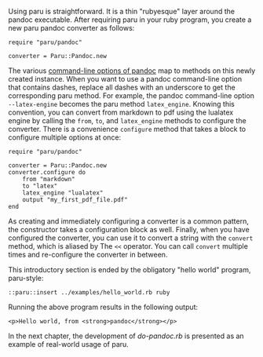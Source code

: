 Using paru is straightforward. It is a thin "rubyesque" layer around the
pandoc executable. After requiring paru in your ruby program, you create a new
paru pandoc converter as follows:

~~~ {.ruby}
require "paru/pandoc"

converter = Paru::Pandoc.new
~~~

The various [command-line options of
pandoc](http://pandoc.org/README.html#options) map to methods on this newly
created instance. When you want to use a pandoc command-line option that
contains dashes, replace all dashes with an underscore to get the
corresponding paru method. For example, the pandoc command-line option
`--latex-engine` becomes the paru method `latex_engine`.  Knowing this
convention, you can convert from markdown to pdf using the lualatex engine
by calling the `from`, `to`, and `latex_engine` methods to configure the
converter. There is a convenience `configure` method that takes a block to
configure multiple options at once:

~~~ {.ruby}
require "paru/pandoc"

converter = Paru::Pandoc.new
converter.configure do
    from "markdown"
    to "latex"
    latex_engine "lualatex"
    output "my_first_pdf_file.pdf"
end
~~~

As creating and immediately configuring a converter is a common pattern, the
constructor takes a configuration block as well. Finally, when you have
configured the converter, you can use it to convert a string with the
`convert` method, which is aliased by The `<<` operator. You can call `convert`
multiple times and re-configure the converter in between.

This introductory section is ended by the obligatory "hello world" program,
paru-style:

    ::paru::insert ../examples/hello_world.rb ruby

Running the above program results in the following output:

~~~ {.html}
<p>Hello world, from <strong>pandoc</strong></p>
~~~

In the next chapter, the development of *do-pandoc.rb* is presented as an
example of real-world usage of paru.
